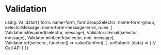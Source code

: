 # Validation
using: 
	Validator({
		form: name-form,
		formGroupSelector: name-form-group,
		selectorMessage: name-form-message-error,
		rules: [
			Validator.isRequired(selector, message),
			Validator.isEmail(selector, message),
			Validator.minLenth(selector, min, message),
			Validator.ref(selector, function() => valueConfirm),
		],
		onSubmit: (data) => {
			// Call API
		}
	})

